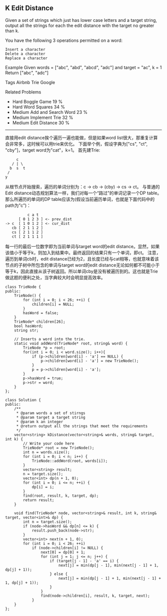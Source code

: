 ## K Edit Distance  ##

Given a set of strings which just has lower case letters and a target string, output all the strings for each the edit distance with the target no greater than k.

You have the following 3 operations permitted on a word:

	Insert a character
	Delete a character
	Replace a character

Example
Given words = ["abc", "abd", "abcd", "adc"] and target = "ac", k = 1
Return ["abc", "adc"]

Tags 
Airbnb Trie Google

Related Problems 

- Hard Boggle Game 19 %
- Hard Word Squares 34 %
- Medium Add and Search Word 23 %
- Medium Implement Trie 32 %
- Medium Edit Distance 30 %

----------
直接用edit distance挨个遍历一遍也能做，但是如果word list很大，那重复计算会非常多，这时候可以用trie来优化。 下面举个例，假设字典为["cs", "ct", "cby"]，target word为"cat"，k=1。 首先建Trie:

	     c
	   / | \
	  b  s  t
	 /
	y
从根节点开始搜索，遍历的单词分别为：c -> cb -> (cby) -> cs -> ct。 与普通的Edit distance动态规划算法一样，我们对每一个“路过”的单词记录一个DP table。那么所遍历的单词的DP table应该为(假设当前遍历单词，也就是下面代码中的path为”c”)：

	          c a t 
	      [ 0 1 2 3 ] <- prev_dist
	-> c  [ 1 0 1 2 ] <- cur_dist
	   cb [ 2 1 1 2 ]
	   cs [ 2 1 1 2 ]
	   ct [ 2 1 1 1 ]
每一行的最后一位数字即为当前单词与target word的edit distance。显然，如果该值小于等于k，则加入到结果中。最终返回的结果只有一个单词，即ct。 注意，遍历到单词cb时，edit distance已经为2，且长度已经与cat相等，也就意味着该节点的子树中所包含的单词与target word的edit distance无论如何都不可能小于等于k，因此直接从该子树返回。所以单词cby是没有被遍历到的。这也就是Trie做这题的便利之处，当字典较大时会明显提高效率。

	class TrieNode {
	public:
	    TrieNode() {
	        for (int i = 0; i < 26; ++i) {
	            children[i] = NULL;
	        }
	        hasWord = false;
	    }
	    TrieNode* children[26];
	    bool hasWord;
	    string str;
	
	    // Inserts a word into the trie.
	    static void addWord(TrieNode* root, string& word) {
	        TrieNode *p = root;
	        for(int i = 0; i < word.size(); i++){
	            if (p->children[word[i] - 'a'] == NULL) {
	                p->children[word[i] - 'a'] = new TrieNode();
	            }
	            p = p->children[word[i] - 'a'];
	        }
	        p->hasWord = true;
	        p->str = word;
	    }
	};
	
	class Solution {
	public:
	    /**
	     * @param words a set of stirngs
	     * @param target a target string
	     * @param k an integer
	     * @return output all the strings that meet the requirements
	     */
	    vector<string> kDistance(vector<string>& words, string& target, int k) {
	        // Write your code here
	        TrieNode* root = new TrieNode();
	        int n = words.size();
	        for (int i = 0; i < n; i++) {
	            TrieNode::addWord(root, words[i]);
	        }
	        vector<string> result;
	        n = target.size();
	        vector<int> dp(n + 1, 0);
	        for (int i = 0; i <= n; ++i) {
	            dp[i] = i;
	        }
	        find(root, result, k, target, dp);
	        return result;
	    }
	    
	    void find(TrieNode* node, vector<string>& result, int k, string& target, vector<int>& dp) {
	        int n = target.size();
	        if (node->hasWord && dp[n] <= k) {
	            result.push_back(node->str);
	        }
	        vector<int> next(n + 1, 0);
	        for (int i = 0; i < 26; ++i)
	            if (node->children[i] != NULL) {
	                next[0] = dp[0] + 1;
	                for (int j = 1; j <= n; j++) {
	                    if (target[j - 1] - 'a' == i) {
	                        next[j] = min(dp[j - 1], min(next[j - 1] + 1, dp[j] + 1));
	                    } else {
	                        next[j] = min(dp[j - 1] + 1, min(next[j - 1] + 1, dp[j] + 1));
	                    }
	                }
	                find(node->children[i], result, k, target, next);
	            }
	    }
	};
